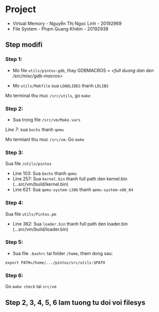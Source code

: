 # Project
- Virtual Memory - Nguyễn Thị Ngọc Linh - 20192969
- File System - Phạm Quang Khiêm - 20192938

## Step modifi

### Step 1:

- Mo file `utils/pintos-gdb`, thay GDBMACROS = _<full duong dan den /src/misc/gdb-macros>_

- Mo `utils/Makfile` sua `LOADLIBES` thanh `LDLIBS`

Mo terminal thu muc `/src/utils`, go `make`

### Step 2:

- Sua trong file `/src/vm/Make.vars`

_Line 7_: sua `bochs` thanh `qemu` 

Mo termianl thu muc `/src/vm`. Go `make`

### Step 3:

Sua file `/utils/pintos`

- Line 103: Sua `bochs` thanh `qemu`
- Line 257: Sua `kernel.bin` thanh full path den kernel.bin (...src/vm/build/kernel.bin)
- Line 621: Sua `qemu-system-i386` thanh `qemu-system-x86_64`

### Step 4:

Sua file `utils/Pintos.pm`

- Line 362: Sua `loader.bin` thanh full path den loader.bin (...src/vm/build/loader.bin)

### Step 5:

- Sua file `.bashrc` tai folder `/home`, them dong sau:

`export PATH=/home/.../pintos/src/utils:$PATH`

### Step 6:

Go `make check` tai `src/vm`

## Step 2, 3,  4, 5, 6 lam tuong tu doi voi filesys
